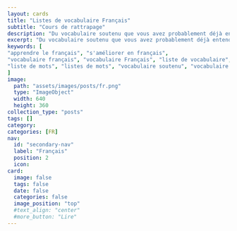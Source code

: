 ```yaml
---
layout: cards
title: "Listes de vocabulaire Français"
subtitle: "Cours de rattrapage"
description: "Du vocabulaire soutenu que vous avez probablement déjà entendu en faisant mine de comprendre."
excerpt: "Du vocabulaire soutenu que vous avez probablement déjà entendu en faisant mine de comprendre."
keywords: [
"apprendre le français", "s'améliorer en français",
"vocabulaire français", "vocabulaire Français", "liste de vocabulaire", "listes de vocabulaire",
"liste de mots", "listes de mots", "vocabulaire soutenu", "vocabulaire difficile", "vocabulaire rare"
]
image:
  path: "assets/images/posts/fr.png"
  type: "ImageObject"
  width: 640
  height: 360
collection_type: "posts"
tags: []
category:
categories: [FR]
nav:
  id: "secondary-nav"
  label: "Français"
  position: 2
  icon:
card:
  image: false
  tags: false
  date: false
  categories: false
  image_position: "top"
  #text_align: "center"
  #more_button: "Lire"
---
```

